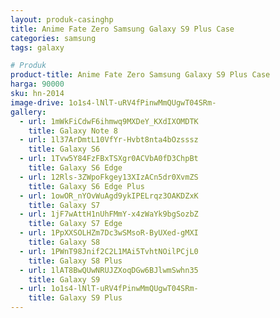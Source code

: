 ```yaml
---
layout: produk-casinghp
title: Anime Fate Zero Samsung Galaxy S9 Plus Case
categories: samsung
tags: galaxy

# Produk
product-title: Anime Fate Zero Samsung Galaxy S9 Plus Case
harga: 90000
sku: hn-2014
image-drive: 1o1s4-lNlT-uRV4fPinwMmQUgwT04SRm-
gallery:
  - url: 1mWkFiCdwF6ihmwq9MXDeY_KXdIXOMDTK
    title: Galaxy Note 8
  - url: 1l37ArDmtL10VfYr-Hvbt8nta4bOzsssz
    title: Galaxy S6
  - url: 1Tvw5Y84FzFBxTSXgr0ACVbA0fD3ChpBt
    title: Galaxy S6 Edge
  - url: 12Rls-3ZWpoFkgey13XIzACn5dr0XvmZS
    title: Galaxy S6 Edge Plus
  - url: 1owOR_nYOvWuAgd9ykIPELrqz3OAKDZxK
    title: Galaxy S7
  - url: 1jF7wAttH1nUhFMmY-x4zWaYk9bgSozbZ
    title: Galaxy S7 Edge
  - url: 1PpXXSOLHZm7Dc3wSMsoR-ByUXed-gMXI
    title: Galaxy S8
  - url: 1PWnT98Jnif2C2L1MAi5TvhtNOilPCjL0
    title: Galaxy S8 Plus
  - url: 1lAT8BwQUwNRUJZXoqDGw6BJlwmSwhn35
    title: Galaxy S9
  - url: 1o1s4-lNlT-uRV4fPinwMmQUgwT04SRm-
    title: Galaxy S9 Plus
---
```

